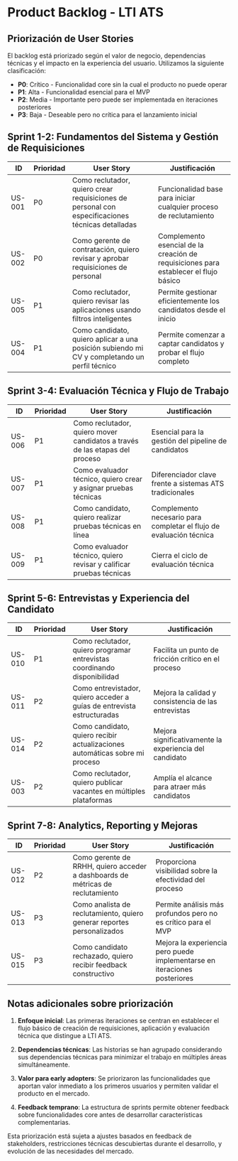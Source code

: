 # Product Backlog - LTI ATS

## Priorización de User Stories

El backlog está priorizado según el valor de negocio, dependencias técnicas y el impacto en la experiencia del usuario. Utilizamos la siguiente clasificación:

- **P0**: Crítico - Funcionalidad core sin la cual el producto no puede operar
- **P1**: Alta - Funcionalidad esencial para el MVP
- **P2**: Media - Importante pero puede ser implementada en iteraciones posteriores
- **P3**: Baja - Deseable pero no crítica para el lanzamiento inicial

## Sprint 1-2: Fundamentos del Sistema y Gestión de Requisiciones

| ID     | Prioridad | User Story                                                                                       | Justificación                                                                        |
| ------ | --------- | ------------------------------------------------------------------------------------------------ | ------------------------------------------------------------------------------------ |
| US-001 | P0        | Como reclutador, quiero crear requisiciones de personal con especificaciones técnicas detalladas | Funcionalidad base para iniciar cualquier proceso de reclutamiento                   |
| US-002 | P0        | Como gerente de contratación, quiero revisar y aprobar requisiciones de personal                 | Complemento esencial de la creación de requisiciones para establecer el flujo básico |
| US-005 | P1        | Como reclutador, quiero revisar las aplicaciones usando filtros inteligentes                     | Permite gestionar eficientemente los candidatos desde el inicio                      |
| US-004 | P1        | Como candidato, quiero aplicar a una posición subiendo mi CV y completando un perfil técnico     | Permite comenzar a captar candidatos y probar el flujo completo                      |

## Sprint 3-4: Evaluación Técnica y Flujo de Trabajo

| ID     | Prioridad | User Story                                                                  | Justificación                                                       |
| ------ | --------- | --------------------------------------------------------------------------- | ------------------------------------------------------------------- |
| US-006 | P1        | Como reclutador, quiero mover candidatos a través de las etapas del proceso | Esencial para la gestión del pipeline de candidatos                 |
| US-007 | P1        | Como evaluador técnico, quiero crear y asignar pruebas técnicas             | Diferenciador clave frente a sistemas ATS tradicionales             |
| US-008 | P1        | Como candidato, quiero realizar pruebas técnicas en línea                   | Complemento necesario para completar el flujo de evaluación técnica |
| US-009 | P1        | Como evaluador técnico, quiero revisar y calificar pruebas técnicas         | Cierra el ciclo de evaluación técnica                               |

## Sprint 5-6: Entrevistas y Experiencia del Candidato

| ID     | Prioridad | User Story                                                                  | Justificación                                          |
| ------ | --------- | --------------------------------------------------------------------------- | ------------------------------------------------------ |
| US-010 | P1        | Como reclutador, quiero programar entrevistas coordinando disponibilidad    | Facilita un punto de fricción crítico en el proceso    |
| US-011 | P2        | Como entrevistador, quiero acceder a guías de entrevista estructuradas      | Mejora la calidad y consistencia de las entrevistas    |
| US-014 | P2        | Como candidato, quiero recibir actualizaciones automáticas sobre mi proceso | Mejora significativamente la experiencia del candidato |
| US-003 | P2        | Como reclutador, quiero publicar vacantes en múltiples plataformas          | Amplía el alcance para atraer más candidatos           |

## Sprint 7-8: Analytics, Reporting y Mejoras

| ID     | Prioridad | User Story                                                                     | Justificación                                                             |
| ------ | --------- | ------------------------------------------------------------------------------ | ------------------------------------------------------------------------- |
| US-012 | P2        | Como gerente de RRHH, quiero acceder a dashboards de métricas de reclutamiento | Proporciona visibilidad sobre la efectividad del proceso                  |
| US-013 | P3        | Como analista de reclutamiento, quiero generar reportes personalizados         | Permite análisis más profundos pero no es crítico para el MVP             |
| US-015 | P3        | Como candidato rechazado, quiero recibir feedback constructivo                 | Mejora la experiencia pero puede implementarse en iteraciones posteriores |

## Notas adicionales sobre priorización

1. **Enfoque inicial**: Las primeras iteraciones se centran en establecer el flujo básico de creación de requisiciones, aplicación y evaluación técnica que distingue a LTI ATS.

2. **Dependencias técnicas**: Las historias se han agrupado considerando sus dependencias técnicas para minimizar el trabajo en múltiples áreas simultáneamente.

3. **Valor para early adopters**: Se priorizaron las funcionalidades que aportan valor inmediato a los primeros usuarios y permiten validar el producto en el mercado.

4. **Feedback temprano**: La estructura de sprints permite obtener feedback sobre funcionalidades core antes de desarrollar características complementarias.

Esta priorización está sujeta a ajustes basados en feedback de stakeholders, restricciones técnicas descubiertas durante el desarrollo, y evolución de las necesidades del mercado.
